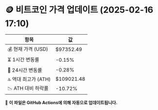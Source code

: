 # 🪙 비트코인 가격 업데이트 (2025-02-16 17:10)

| 항목                | 값 |
|--------------------|----------------|
| 💰 현재 가격 (USD) | $97352.49 |
| ⏳ 1시간 변동률    | -0.15% |
| 📆 24시간 변동률   | -0.28% |
| 🔝 역대 최고가 (ATH) | $109021.48 |
| 📉 ATH 대비 하락률 | -10.72% |

🔄 **이 파일은 GitHub Actions에 의해 자동으로 업데이트됩니다.**
